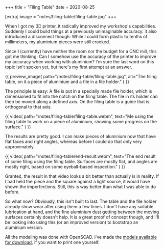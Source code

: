 +++
title = "Filing Table"
date = 2020-08-25

[extra]
image = "notes/filing-table/filing-table.jpg"
+++

When I got my 3D printer, it radically improved my workshop's capabilities. Suddenly I could build things at a previously unimaginable accuracy. It also introduced a disconnect though: While I could form plastic to tenths of millimeters, my aluminium pieces were still crooked.

Since I (currently) have neither the room nor the budget for a CNC mill, this got me thinking: Can I somehow use the accuracy of the printer to improve my accuracy when working with aluminium? I'm sure the last word on this topic isn't spoken yet, but here's my first attempt at an answer.

{{
    preview_image(
        path="/notes/filing-table/filing-table.jpg",
        alt="The filing table, on it a piece of aluminium and a file in a file holder."
    )
}}

The principle is easy: A file is put in a specially made file holder, which is dimensioned to fit into the notch on the filing table. The file in its holder can then be moved along a defined axis. On the filing table is a guide that is orthogonal to that axis.

{{
    video(
        path="/notes/filing-table/filing-table.webm",
        text="Me using the filing table to work on a piece of aluminium, showing some progress on the surface."
    )
}}

The results are pretty good. I can make pieces of aluminium now that have flat faces and right angles, whereas before I could do that only very approximately.

{{
    video(
        path="/notes/filing-table/end-result.webm",
        text="The end result of some filing using the filing table. Surfaces are mostly flat, and angles are mostly right, based on some eyeball-based inspection."
    )
}}

Granted, the result in that video looks a bit better than actually is in reality. If I had held the piece and the square against a light source, it would have shown the imperfections. Still, this is way better than what I was able to do before.

So what now? Obviously, this isn't built to last. The table and the file holder already show wear after using them a few times. I don't have any suitable lubrication at hand, and the fine aluminium dust getting between the moving surfaces certainly doesn't help. It is a great proof of concept though, and I'll be looking into using this (or an improved version) to bootstrap an aluminium version.

All the modeling was done with OpenSCAD. I've made the <a href="filing-table.zip">models available for download</a>, if you want to print one yourself.
